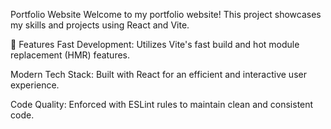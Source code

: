 Portfolio Website
Welcome to my portfolio website! This project showcases my skills and projects using React and Vite.

🚀 Features
Fast Development: Utilizes Vite's fast build and hot module replacement (HMR) features.

Modern Tech Stack: Built with React for an efficient and interactive user experience.

Code Quality: Enforced with ESLint rules to maintain clean and consistent code.
